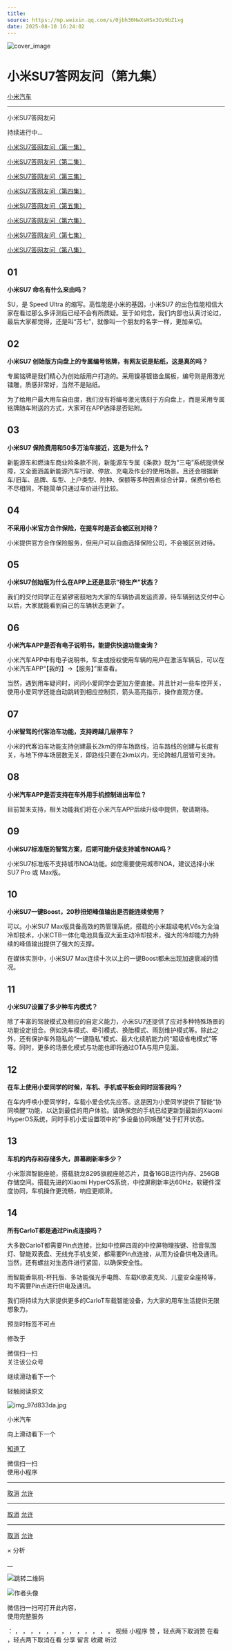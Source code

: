 ```yaml
---
title: 
source: https://mp.weixin.qq.com/s/0jbh30HwXsHSx3Oz9bZ1xg
date: 2025-08-10 16:24:02
---
```


![cover_image](images/img_bdc890ef.jpg)


#  小米SU7答网友问（第九集）


[ 小米汽车 ](<javascript:void\(0\);>)

______

小米SU7答网友问  

持续进行中...

[小米SU7答网友问（第一集）](<http://mp.weixin.qq.com/s?__biz=MzkyNzU3MDI3Nw==&mid=2247486958&idx=1&sn=fa1835ddd2eee3bdafefcad5b74d2d94&chksm=c2274de4f550c4f28c7b9e54f1a6a8bcacc3459e88bbe256c362a899a36ca32c80be4f87c45a&scene=21#wechat_redirect>)

[小米SU7答网友问（第二集）](<http://mp.weixin.qq.com/s?__biz=MzkyNzU3MDI3Nw==&mid=2247487024&idx=1&sn=0c7cfca4d7c560dedf8062fa3a7230e3&chksm=c2274e3af550c72cdf2c4b04f2e6f3f66f10eac3634f77346b68be322d895dfb1398978ccbcf&scene=21#wechat_redirect>)

[小米SU7答网友问（第三集）](<http://mp.weixin.qq.com/s?__biz=MzkyNzU3MDI3Nw==&mid=2247487063&idx=2&sn=a0651af985a684e2379d3805947abc23&chksm=c2274e5df550c74b86d3871da393feb8fcadab0dfcdc8e77c806309341c89f1b37396b0e6318&scene=21#wechat_redirect>)

[小米SU7答网友问（第四集）](<http://mp.weixin.qq.com/s?__biz=MzkyNzU3MDI3Nw==&mid=2247487079&idx=1&sn=9cf62cd9e760babefdd444d29ee00b68&chksm=c2274e6df550c77b506f07fb315efff406bc12a55eba23c69b349cba973f61811d88fd0ade33&scene=21#wechat_redirect>)

[小米SU7答网友问（第五集）](<http://mp.weixin.qq.com/s?__biz=MzkyNzU3MDI3Nw==&mid=2247487101&idx=1&sn=9e00cc3239d1e6d9cb373f2efad42e3c&chksm=c2274e77f550c76157349d363d8e0c17ceadab29fae7538c156149e37c9c89e7cc22644201b2&scene=21#wechat_redirect>)

[小米SU7答网友问（第六集）](<http://mp.weixin.qq.com/s?__biz=MzkyNzU3MDI3Nw==&mid=2247487835&idx=2&sn=30cf8170af01397c46dc34cf495f7c02&chksm=c2275151f550d847fcc5d8d333c20a5d27d60276888d7192f51064f53e6fa738e21bf375ef29&scene=21#wechat_redirect>)

[小米SU7答网友问（第七集）](<http://mp.weixin.qq.com/s?__biz=MzkyNzU3MDI3Nw==&mid=2247487849&idx=1&sn=45b7ceae12489188c167129f3fb8b1a6&chksm=c2275163f550d87500cbacfac5ee05ea1b5083b97beb0d16e375b98480c98c823fbfdcc4d45a&scene=21#wechat_redirect>)

[小米SU7答网友问（第八集）](<http://mp.weixin.qq.com/s?__biz=MzkyNzU3MDI3Nw==&mid=2247487860&idx=1&sn=337ffc5a7972e5758d3208fb1eb7a28d&chksm=c227517ef550d86838d64b08036486d07a6ea303f0f8e2e9bb93b097750beeb6b2649b692ede&scene=21#wechat_redirect>)

  


## **01**


**小米SU7 命名有什么来由吗？**

SU，是 Speed Ultra 的缩写。高性能是小米的基因，小米SU7 的出色性能相信大家在看过那么多评测后已经不会有所质疑。至于如何念，我们内部也认真讨论过，最后大家都觉得，还是叫“苏七”，就像叫一个朋友的名字一样，更加亲切。

  


## **02**


**小米SU7 创始版方向盘上的专属编号铭牌，有网友说是贴纸，这是真的吗？**

专属铭牌是我们精心为创始版用户打造的。采用镍基镀铬金属板，编号则是用激光镭雕，质感非常好，当然不是贴纸。

为了给用户最大用车自由度，我们没有将编号激光镌刻于方向盘上，而是采用专属铭牌随车附送的方式，大家可在APP选择是否贴附。

  


## **03**


**小米SU7 保险费用和50多万油车接近，这是为什么？**

新能源车和燃油车商业险条款不同，新能源车专属《条款》既为“三电”系统提供保障，又全面涵盖新能源汽车行驶、停放、充电及作业的使用场景。且还会根据新车/旧车、品牌、车型、上户类型、险种、保额等多种因素综合计算，保费价格也不尽相同，不能简单只通过车价进行比较。

  


## **04**


**不采用小米官方合作保险，在提车时是否会被区别对待？**

小米提供官方合作保险服务，但用户可以自由选择保险公司，不会被区别对待。

  


## **05**


**小米SU7创始版为什么在APP上还是显示“待生产”状态？**

我们的交付同学正在紧锣密鼓地为大家的车辆协调发运资源，待车辆到达交付中心以后，大家就能看到自己的车辆状态更新了。

  


## **06**


**小米汽车APP是否有电子说明书，能提供快速功能查询？**

小米汽车APP中有电子说明书，车主或授权使用车辆的用户在激活车辆后，可以在小米汽车APP“【我的】→【服务】”里查看。

当然，遇到用车疑问时，问问小爱同学会更加方便直接。并且针对一些车控开关，使用小爱同学还能自动跳转到相应控制页，箭头高亮指示，操作直观方便。

  


## **07**


**小米智驾的代客泊车功能，支持跨越几层停车？**

小米的代客泊车功能支持创建最长2km的停车场路线，泊车路线的创建与长度有关，与地下停车场层数无关，即路线只要在2km以内，无论跨越几层皆可支持。

  


## **08**


**小米汽车APP是否支持在车外用手机控制进出车位？**

目前暂未支持，相关功能我们将在小米汽车APP后续升级中提供，敬请期待。

  


## **09**


**小米SU7标准版的智驾方案，后期可能升级支持城市NOA吗？**

小米SU7标准版不支持城市NOA功能。如您需要使用城市NOA，建议选择小米SU7 Pro 或 Max版。

  


## **10**


**小米SU7一键Boost，20秒扭矩峰值输出是否能连续使用？**

可以。小米SU7 Max版具备高效的热管理系统，搭载的小米超级电机V6s为全油冷却技术，小米CTB一体化电池具备双大面主动冷却技术，强大的冷却能力为持续的峰值输出提供了强大的支撑。

在媒体实测中，小米SU7 Max连续十次以上的一键Boost都未出现加速衰减的情况。

  


## **11**


**小米SU7设置了多少种车内模式？**

除了丰富的驾驶模式及相应的自定义能力，小米SU7还提供了应对多种特殊场景的功能设定组合。例如洗车模式、牵引模式、换胎模式、雨刮维护模式等。除此之外，还有保护车外隐私的“一键隐私”模式、最大化续航能力的“超级省电模式”等等。同时，更多的场景化模式与功能也即将通过OTA与用户见面。

  


## **12**


**在车上使用小爱同学的时候，车机、手机或平板会同时回答我吗？**

在车内呼唤小爱同学时，车载小爱会优先应答。这是因为小爱同学提供了智能“协同唤醒”功能，以达到最佳的用户体验。请确保您的手机已经更新到最新的Xiaomi HyperOS系统，同时手机小爱设置项中的“多设备协同唤醒”处于打开状态。

  


## **13**


**车机的内存和存储多大，屏幕刷新率多少？**

小米澎湃智能座舱，搭载骁龙8295旗舰座舱芯片，具备16GB运行内存、256GB存储空间。搭载先进的Xiaomi HyperOS系统，中控屏刷新率达60Hz，软硬件深度协同，车机操作更流畅，响应更顺滑。

  


## **14**


**所有CarIoT都是通过Pin点连接吗？**

大多数CarIoT都需要Pin点连接，比如中控屏四周的中控屏物理按键、拾音氛围灯、智能双表盘、无线充手机支架，都需要Pin点连接，从而为设备供电及通讯。当然，还有螺丝对生态件进行紧固，以确保安全性。

而智能香氛机-杯托版、多功能强光手电筒、车载K歌麦克风、儿童安全座椅等，均不需要Pin点进行供电及通讯。

我们将持续为大家提供更多的CarIoT车载智能设备，为大家的用车生活提供无限想象力。

  

[](<>)[](<>)

预览时标签不可点

修改于

微信扫一扫  
关注该公众号

继续滑动看下一个

轻触阅读原文

![img_97d833da.jpg](images/img_97d833da.jpg)

小米汽车 

向上滑动看下一个

[知道了](<javascript:;>)

微信扫一扫  
使用小程序

****

[取消](<javascript:void\(0\);>) [允许](<javascript:void\(0\);>)

****

[取消](<javascript:void\(0\);>) [允许](<javascript:void\(0\);>)

****

[取消](<javascript:void\(0\);>) [允许](<javascript:void\(0\);>)

× 分析

__

![跳转二维码]()

![作者头像](images/img_97d833da.jpg)

微信扫一扫可打开此内容，  
使用完整服务

： ， ， ， ， ， ， ， ， ， ， ， ， 。 视频 小程序 赞 ，轻点两下取消赞 在看 ，轻点两下取消在看 分享 留言 收藏 听过